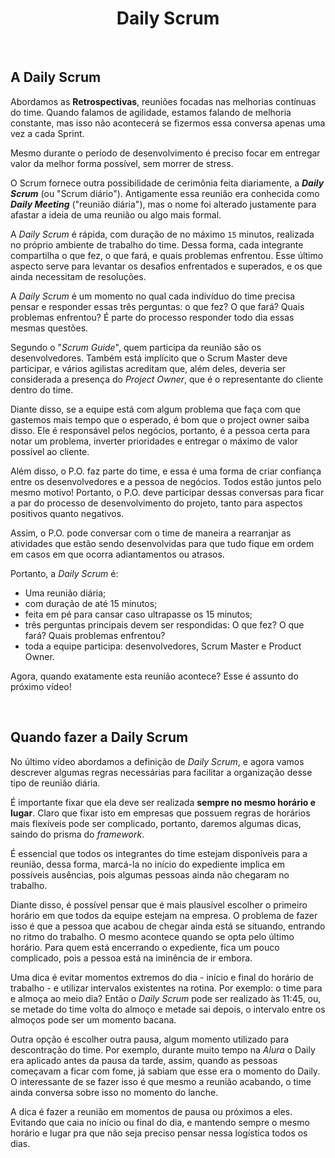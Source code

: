 <div align="center">

# Daily Scrum

</div>

<br>

## A Daily Scrum

Abordamos as **Retrospectivas**, reuniões focadas nas melhorias contínuas do time. Quando falamos de agilidade, estamos falando de melhoria constante, mas isso não acontecerá se fizermos essa conversa apenas uma vez a cada Sprint.

Mesmo durante o período de desenvolvimento é preciso focar em entregar valor da melhor forma possível, sem morrer de stress.

O Scrum fornece outra possibilidade de cerimônia feita diariamente, a ***Daily Scrum*** (ou "Scrum diário"). Antigamente essa reunião era conhecida como ***Daily Meeting*** ("reunião diária"), mas o nome foi alterado justamente para afastar a ideia de uma reunião ou algo mais formal.

A *Daily Scrum* é rápida, com duração de no máximo `15` minutos, realizada no próprio ambiente de trabalho do time. Dessa forma, cada integrante compartilha o que fez, o que fará, e quais problemas enfrentou. Esse último aspecto serve para levantar os desafios enfrentados e superados, e os que ainda necessitam de resoluções.

A *Daily Scrum* é um momento no qual cada indivíduo do time precisa pensar e responder essas três perguntas: o que fez? O que fará? Quais problemas enfrentou? É parte do processo responder todo dia essas mesmas questões.

Segundo o "*Scrum Guide*", quem participa da reunião são os desenvolvedores. Também está implícito que o Scrum Master deve participar, e vários agilistas acreditam que, além deles, deveria ser considerada a presença do *Project Owner*, que é o representante do cliente dentro do time. 

Diante disso, se a equipe está com algum problema que faça com que gastemos mais tempo que o esperado, é bom que o project owner saiba disso. Ele é responsável pelos negócios, portanto, é a pessoa certa para notar um problema, inverter prioridades e entregar o máximo de valor possível ao cliente.

Além disso, o P.O. faz parte do time, e essa é uma forma de criar confiança entre os desenvolvedores e a pessoa de negócios. Todos estão juntos pelo mesmo motivo! Portanto, o P.O. deve participar dessas conversas para ficar a par do processo de desenvolvimento do projeto, tanto para aspectos positivos quanto negativos.

Assim, o P.O. pode conversar com o time de maneira a rearranjar as atividades que estão sendo desenvolvidas para que tudo fique em ordem em casos em que ocorra adiantamentos ou atrasos.

Portanto,  a *Daily Scrum* é:

- Uma reunião diária;
- com duração de até 15 minutos;
- feita em pé para cansar caso ultrapasse os 15 minutos;
- três perguntas principais devem ser respondidas: O que fez? O que fará? Quais problemas enfrentou?
- toda a equipe participa: desenvolvedores, Scrum Master e Product Owner.

Agora, quando exatamente esta reunião acontece? Esse é assunto do próximo vídeo!

<br>

## Quando fazer a Daily Scrum

No último vídeo abordamos a definição de *Daily Scrum*, e agora vamos descrever algumas regras necessárias para facilitar a organização desse tipo de reunião diária. 

É importante fixar que ela deve ser realizada **sempre no mesmo horário e lugar**. Claro que fixar isto em empresas que possuem regras de horários mais flexíveis pode ser complicado, portanto, daremos algumas dicas, saindo do prisma do *framework*. 

É essencial que todos os integrantes do time estejam disponíveis para a reunião, dessa forma, marcá-la no início do expediente implica em possíveis ausências, pois algumas pessoas ainda não chegaram no trabalho.

Diante disso, é possível pensar que é mais plausível escolher o primeiro horário em que todos da equipe estejam na empresa. O problema de fazer isso é que a pessoa que acabou de chegar ainda está se situando, entrando no ritmo do trabalho. O mesmo acontece quando se opta pelo último horário. Para quem está encerrando o expediente, fica um pouco complicado, pois a pessoa está na iminência de ir embora.

Uma dica é evitar momentos extremos do dia - início e final do horário de trabalho - e utilizar intervalos existentes na rotina. Por exemplo: o time para e almoça ao meio dia? Então o *Daily Scrum* pode ser realizado às 11:45, ou, se metade do time volta do almoço e metade sai depois, o intervalo entre os almoços pode ser um momento bacana. 

Outra opção é escolher outra pausa, algum momento utilizado para descontração do time. Por exemplo, durante muito tempo na *Alura* o Daily era aplicado antes da pausa da tarde, assim, quando as pessoas começavam a ficar com fome, já sabiam que esse era o momento do Daily. O interessante de se fazer isso é que mesmo a reunião acabando, o time ainda conversa sobre isso no momento do lanche. 

A dica é fazer a reunião em momentos de pausa ou próximos a eles. Evitando que caia no início ou final do dia, e mantendo sempre o mesmo horário e lugar pra que não seja preciso pensar nessa logística todos os dias.